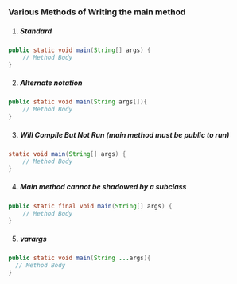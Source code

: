 ### Various Methods of Writing the main method

1. ##### Standard
```java
public static void main(String[] args) {
    // Method Body
}
```
2. ##### Alternate notation
```java
public static void main(String args[]){
    // Method Body
}
```
3. ##### Will Compile But Not Run (main method must be public to run)
```java
static void main(String[] args) {
    // Method Body
}
```
4. ##### Main method cannot be shadowed by a subclass
```java
public static final void main(String[] args) {
    // Method Body
}
```

5. ##### varargs
```java
public static void main(String ...args){
  // Method Body
}
```

